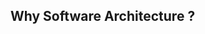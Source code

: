 
## Why Software Architecture ? 


<!--stackedit_data:
eyJoaXN0b3J5IjpbLTU3NjQyNDIxNSw0OTc4MTg4MTBdfQ==
-->